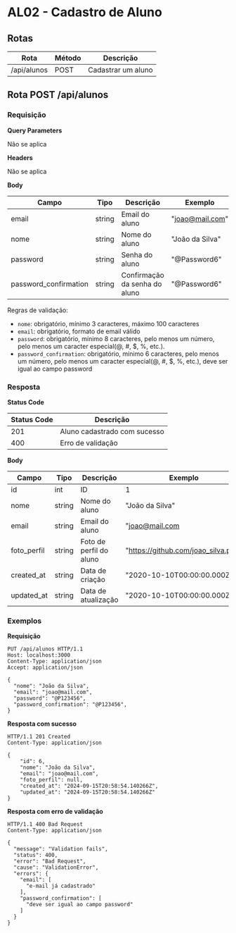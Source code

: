 # AL02 - Cadastro de Aluno

## Rotas

| Rota                            | Método | Descrição             |
| ------------------------------- | ------ | --------------------- |
| /api/alunos                     | POST   | Cadastrar um aluno    |

## Rota POST /api/alunos

### Requisição

**Query Parameters**

Não se aplica

**Headers**

Não se aplica

**Body**

| Campo                 | Tipo   | Descrição                                  | Exemplo                   |
| --------------------- | ------ | -------------------------------------------| ------------------------- |
| email                 | string | Email do aluno                             | "joao@mail.com"           |
| nome                  | string | Nome do aluno                              | "João da Silva"           |
| password              | string | Senha do aluno                             | "@Password6"              |
| password_confirmation | string | Confirmação da senha do aluno              | "@Password6"              |

Regras de validação:

- `nome`: obrigatório, mínimo 3 caracteres, máximo 100 caracteres
- `email`: obrigatório, formato de email válido
- `password`: obrigatório, mínimo 8 caracteres, pelo menos um número, pelo menos um caracter especial(@, #, $, %, etc.).
- `password_confirmation`: obrigatório, mínimo 6 caracteres, pelo menos um número, pelo menos um caracter especial(@, #, $, %, etc.), deve ser igual ao campo password

### Resposta

**Status Code**

| Status Code | Descrição                        |
| ----------- | -------------------------------- |
| 201         | Aluno cadastrado com sucesso     |
| 400         | Erro de validação                |

**Body**

| Campo            | Tipo   | Descrição                                 | Exemplo                                             |
| ---------------- | ------ | ----------------------------------------- | -----------------------------------                 |
| id               | int    | ID                                        | 1                                                   |
| nome             | string | Nome do aluno                             | "João da Silva"                                     |
| email            | string | Email do aluno                            | "joao@mail.com                                      |
| foto_perfil      | string | Foto de perfil do aluno                   | "https://github.com/joao_silva.png"                 |
| created_at       | string | Data de criação                           | "2020-10-10T00:00:00.000Z"                          |
| updated_at       | string | Data de atualização                       | "2020-10-10T00:00:00.000Z"                          |

### Exemplos

**Requisição**

```
PUT /api/alunos HTTP/1.1
Host: localhost:3000
Content-Type: application/json
Accept: application/json

{
  "nome": "João da Silva",
  "email": "joao@mail.com",
  "password": "@P123456",
  "password_confirmation": "@P123456",
}
```

**Resposta com sucesso**

```
HTTP/1.1 201 Created
Content-Type: application/json

{
	"id": 6,
	"nome": "João da Silva",
	"email": "joao@mail.com",
	"foto_perfil": null,
	"created_at": "2024-09-15T20:58:54.140266Z",
	"updated_at": "2024-09-15T20:58:54.140266Z"
}
```

**Resposta com erro de validação**

```
HTTP/1.1 400 Bad Request
Content-Type: application/json

{
  "message": "Validation fails",
  "status": 400,
  "error": "Bad Request",
  "cause": "ValidationError",
  "errors": {
    "email": [
      "e-mail já cadastrado"
    ],
    "password_confirmation": [
      "deve ser igual ao campo password"
    ]
  }
}
```